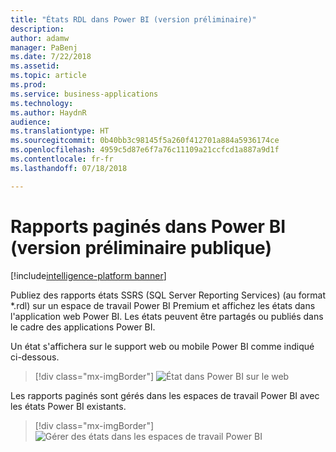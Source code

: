 ```yaml
---
title: "États RDL dans Power BI (version préliminaire)"
description: 
author: adamw
manager: PaBenj
ms.date: 7/22/2018
ms.assetid: 
ms.topic: article
ms.prod: 
ms.service: business-applications
ms.technology: 
ms.author: HaydnR
audience: 
ms.translationtype: HT
ms.sourcegitcommit: 0b40bb3c98145f5a260f412701a884a5936174ce
ms.openlocfilehash: 4959c5d87e6f7a76c11109a21ccfcd1a887a9d1f
ms.contentlocale: fr-fr
ms.lasthandoff: 07/18/2018

---
```

# <a name="paginated-reports-in-power-bi-public-preview"></a>Rapports paginés dans Power BI (version préliminaire publique)

[!include[intelligence-platform banner](../../includes/intelligence-platform.md)]



Publiez des rapports états SSRS (SQL Server Reporting Services) (au format \*.rdl) sur un espace de travail Power BI Premium et affichez les états dans l'application web Power BI. Les états peuvent être partagés ou publiés dans le cadre des applications Power BI.

Un état s'affichera sur le support web ou mobile Power BI comme indiqué ci-dessous.

> [!div class="mx-imgBorder"]
> ![](media/rdl-report-render.png "État dans Power BI sur le web")

Les rapports paginés sont gérés dans les espaces de travail Power BI avec les états Power BI existants.

> [!div class="mx-imgBorder"]
> ![](media/rdl-report-list.png "Gérer des états dans les espaces de travail Power BI")

